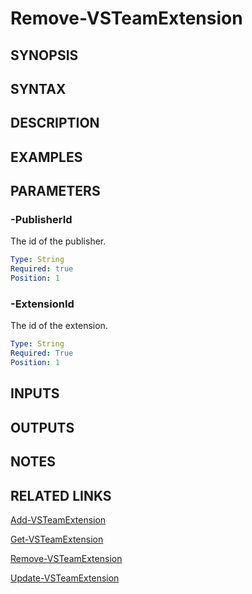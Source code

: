 <!-- #include "./common/header.md" -->

# Remove-VSTeamExtension

## SYNOPSIS

<!-- #include "./synopsis/Remove-VSTeamExtension.md" -->

## SYNTAX

## DESCRIPTION

<!-- #include "./synopsis/Remove-VSTeamExtension.md" -->

## EXAMPLES

## PARAMETERS

### -PublisherId

The id of the publisher.

```yaml
Type: String
Required: true
Position: 1
```

### -ExtensionId

The id of the extension.

```yaml
Type: String
Required: True
Position: 1
```

## INPUTS

## OUTPUTS

## NOTES

## RELATED LINKS

[Add-VSTeamExtension](Add-VSTeamExtension.md)

[Get-VSTeamExtension](Get-VSTeamExtension.md)

[Remove-VSTeamExtension](Remove-VSTeamExtension.md)

[Update-VSTeamExtension](Update-VSTeamExtension.md)